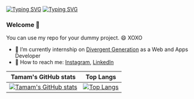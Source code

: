 [![Typing SVG](https://readme-typing-svg.herokuapp.com/?font=menlo&color=000000&size=30&height=80&lines=✨+Risda+Tamam+Aljava+✨;Mobile+Developer;Junior+Full+Stack+Developer;Freelancer+Upwork)](https://git.io/typing-svg)             [![Typing SVG](https://readme-typing-svg.herokuapp.com/?font=menlo&color=ffffff&size=30&height=80&lines=✨+Risda+Tamam+Aljava+✨;Mobile+Developer;Junior+Full+Stack+Developer;Freelancer+Upwork)](https://git.io/typing-svg)

### Welcome 👋

You can use my repo for your dummy project. 😄 XOXO

- 🔭 I’m currently internship on [Divergent Generation](https://www.divergen.yaasmin.or.id/) as a Web and Apps Developer
- 💬 How to reach me: [Instagram](https://www.instagram.com/_risdatamamal/), [LinkedIn](https://www.linkedin.com/in/risdatamamal/)

| Tamam's GitHub stats | Top Langs |
| --- | --- |
| [![Tamam's GitHub stats](https://github-readme-stats.vercel.app/api?username=risdatamamal&show_icons=true&hide_border=true&count_private=true&include_all_commits=true)](https://github.com/risdatamamal) | [![Top Langs](https://github-readme-stats.vercel.app/api/top-langs/?username=risdatamamal&langs_count=8&layout=compact&show_icons=true&hide_border=true&count_private=true&include_all_commits=true)](https://github.com/risdatamamal/github-readme-stats)


<!--
**risdatamamal/risdatamamal** is a ✨ _special_ ✨ repository because its `README.md` (this file) appears on your GitHub profile.

Here are some ideas to get you started:

- 🔭 I’m currently working on ...
- 🌱 I’m currently learning ...
- 👯 I’m looking to collaborate on ...
- 🤔 I’m looking for help with ...
- 💬 Ask me about ...
- 📫 How to reach me: ...
- 😄 Pronouns: ...
- ⚡ Fun fact: ...
-->
